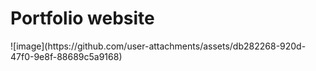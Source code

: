 <h1>Portfolio website</h1>
![image](https://github.com/user-attachments/assets/db282268-920d-47f0-9e8f-88689c5a9168)

